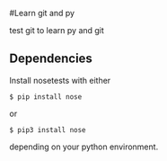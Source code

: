#Learn git and py

test git to learn py and git

## Dependencies
Install nosetests with either
```
$ pip install nose
```
or
```
$ pip3 install nose
```
depending on your python environment.
